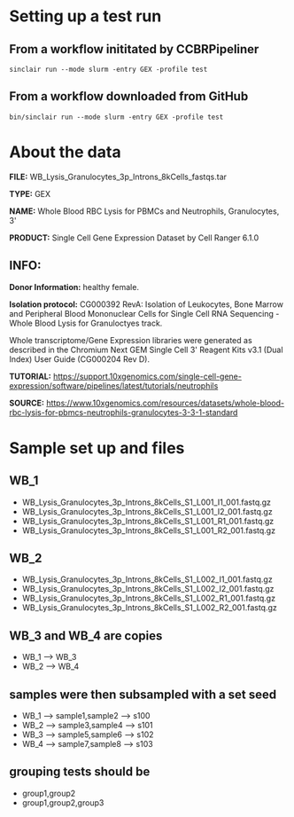 # Setting up a test run

## From a workflow inititated by CCBRPipeliner

```
sinclair run --mode slurm -entry GEX -profile test
```

## From a workflow downloaded from GitHub

```
bin/sinclair run --mode slurm -entry GEX -profile test
```

# About the data

**FILE:** WB_Lysis_Granulocytes_3p_Introns_8kCells_fastqs.tar

**TYPE:** GEX

**NAME:** Whole Blood RBC Lysis for PBMCs and Neutrophils, Granulocytes, 3'

**PRODUCT:** Single Cell Gene Expression Dataset by Cell Ranger 6.1.0

## **INFO:**

**Donor Information:** healthy female.

**Isolation protocol:** CG000392 RevA: Isolation of Leukocytes, Bone Marrow and Peripheral Blood Mononuclear Cells for Single Cell RNA Sequencing - Whole Blood Lysis for Granuloctyes track.

Whole transcriptome/Gene Expression libraries were generated as described in the Chromium Next GEM Single Cell 3' Reagent Kits v3.1 (Dual Index) User Guide (CG000204 Rev D).

**TUTORIAL:** https://support.10xgenomics.com/single-cell-gene-expression/software/pipelines/latest/tutorials/neutrophils

**SOURCE:** https://www.10xgenomics.com/resources/datasets/whole-blood-rbc-lysis-for-pbmcs-neutrophils-granulocytes-3-3-1-standard

# Sample set up and files

## WB_1

- WB_Lysis_Granulocytes_3p_Introns_8kCells_S1_L001_I1_001.fastq.gz
- WB_Lysis_Granulocytes_3p_Introns_8kCells_S1_L001_I2_001.fastq.gz
- WB_Lysis_Granulocytes_3p_Introns_8kCells_S1_L001_R1_001.fastq.gz
- WB_Lysis_Granulocytes_3p_Introns_8kCells_S1_L001_R2_001.fastq.gz

## WB_2

- WB_Lysis_Granulocytes_3p_Introns_8kCells_S1_L002_I1_001.fastq.gz
- WB_Lysis_Granulocytes_3p_Introns_8kCells_S1_L002_I2_001.fastq.gz
- WB_Lysis_Granulocytes_3p_Introns_8kCells_S1_L002_R1_001.fastq.gz
- WB_Lysis_Granulocytes_3p_Introns_8kCells_S1_L002_R2_001.fastq.gz

## WB_3 and WB_4 are copies

- WB_1 --> WB_3
- WB_2 --> WB_4

## samples were then subsampled with a set seed

- WB_1 --> sample1,sample2 --> s100
- WB_2 --> sample3,sample4 --> s101
- WB_3 --> sample5,sample6 --> s102
- WB_4 --> sample7,sample8 --> s103

## grouping tests should be

- group1,group2
- group1,group2,group3
